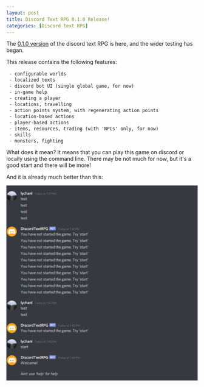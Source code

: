 ```yaml
---
layout: post
title: Discord Text RPG 0.1.0 Release!
categories: [Discord text RPG]
---
```


The [0.1.0 version](https://github.com/lychanl/discord-text-rpg/releases/tag/v0.1.0) of the discord text RPG is here, and the wider testing has began.

This release contains the following features:
```
 - configurable worlds
 - localized texts
 - discord bot UI (single global game, for now)
 - in-game help
 - creating a player
 - locations, travelling
 - action points system, with regenerating action points
 - location-based actions
 - player-based actions
 - items, resources, trading (with 'NPCs' only, for now)
 - skills
 - monsters, fighting
```

What does it mean? It means that you can play this game on discord or locally using the command line. There may be not much for now, but it's a good start and there will be more!

And it is already much better than this:

![Screen from testing](images/2021-04-26-discord-text-rpg-testing.png)